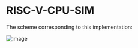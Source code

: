 # RISC-V-CPU-SIM
The scheme corresponding to this implementation:  

![image](https://user-images.githubusercontent.com/47797379/147266577-4ae4b196-8a9b-450a-b2be-44f31d789dd6.png)
